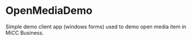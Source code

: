 # OpenMediaDemo
Simple demo client app (windows forms) used to demo open media item in MiCC Business.
